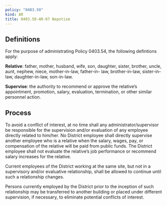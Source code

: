 ```yaml
---
policy: "0403.50"
kind: AR
title: 0403.50-AR-07 Nepotism
---
```


## Definitions

For the purpose of administrating Policy 0403.54, the following defintions apply:

**Relative**: father, mother, husband, wife, son, daughter, sister, brother, uncle, aunt, nephew, niece, mother-in-law, father-in- law, brother-in-law, sister-in-law, daughter-in-law, son-in-law.

**Supervise**: the authority to recommend or approve the relative’s appointment, promotion, salary, evaluation, termination, or other similar personnel action.

## Process

To avoid a conflict of interest, at no time shall any administrator/supervisor be responsible for the supervision and/or evaluation of any employee directly related to him/her. No District employee shall directly supervise another employee who is a relative when the salary, wages, pay, or compensation of the relative will be paid from public funds. The District employee shall not evaluate the relative’s job performance or recommend salary increases for the relative.

Current employees of the District working at the same site, but not in a supervisory and/or evaluative relationship, shall be allowed to continue until such a relationship changes.

Persons currently employed by the District prior to the inception of such relationship may be transferred to another building or placed under different supervision, if necessary, to eliminate potential conflicts of interest.
